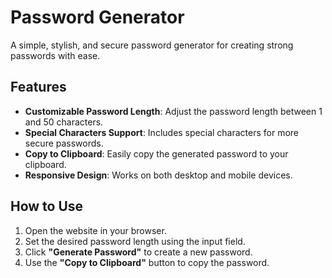 # Password Generator

A simple, stylish, and secure password generator for creating strong passwords with ease.

## Features
- **Customizable Password Length**: Adjust the password length between 1 and 50 characters.
- **Special Characters Support**: Includes special characters for more secure passwords.
- **Copy to Clipboard**: Easily copy the generated password to your clipboard.
- **Responsive Design**: Works on both desktop and mobile devices.

## How to Use
1. Open the website in your browser.
2. Set the desired password length using the input field.
3. Click **"Generate Password"** to create a new password.
4. Use the **"Copy to Clipboard"** button to copy the password.